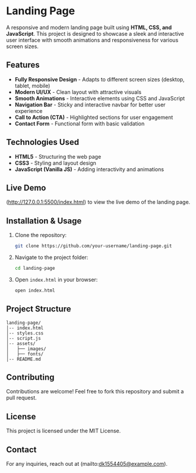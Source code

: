 # Landing Page

A responsive and modern landing page built using **HTML, CSS, and JavaScript**. This project is designed to showcase a sleek and interactive user interface with smooth animations and responsiveness for various screen sizes.

## Features

- **Fully Responsive Design** - Adapts to different screen sizes (desktop, tablet, mobile)
- **Modern UI/UX** - Clean layout with attractive visuals
- **Smooth Animations** - Interactive elements using CSS and JavaScript
- **Navigation Bar** - Sticky and interactive navbar for better user experience
- **Call to Action (CTA)** - Highlighted sections for user engagement
- **Contact Form** - Functional form with basic validation

## Technologies Used

- **HTML5** - Structuring the web page
- **CSS3** - Styling and layout design
- **JavaScript (Vanilla JS)** - Adding interactivity and animations

## Live Demo

(http://127.0.0.1:5500/index.html) to view the live demo of the landing page.

## Installation & Usage

1. Clone the repository:
   ```sh
   git clone https://github.com/your-username/landing-page.git
   ```
2. Navigate to the project folder:
   ```sh
   cd landing-page
   ```
3. Open `index.html` in your browser:
   ```sh
   open index.html
   ```

## Project Structure
```
landing-page/
│-- index.html
│-- styles.css
│-- script.js
│-- assets/
│   ├── images/
│   ├── fonts/
│-- README.md
```

## Contributing

Contributions are welcome! Feel free to fork this repository and submit a pull request.

## License

This project is licensed under the MIT License.

## Contact

For any inquiries, reach out at (mailto:dk1554405@example.com).

